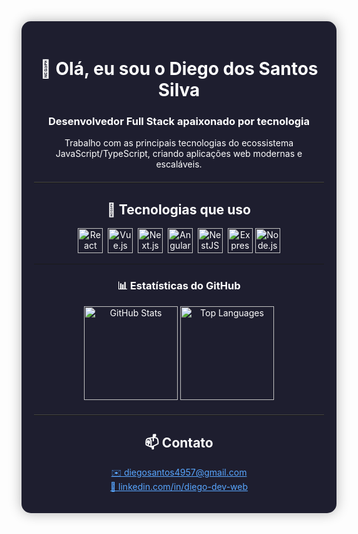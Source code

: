 <div align="center" style="padding: 20px; border-radius: 15px; background: #1e1e2f; color: #ffffff; box-shadow: 0 0 20px rgba(0,0,0,0.3); max-width: 800px; margin: auto;">

  <h1>👋 Olá, eu sou o Diego dos Santos Silva</h1>
  <h3>Desenvolvedor <strong>Full Stack</strong> apaixonado por tecnologia</h3>

  <p>
    Trabalho com as principais tecnologias do ecossistema JavaScript/TypeScript, criando aplicações web modernas e escaláveis.
  </p>

  <hr style="border: none; border-top: 1px solid #444; margin: 20px 0;"/>

  <h2>🚀 Tecnologias que uso</h2>

  <p>
    <img src="https://cdn.jsdelivr.net/gh/devicons/devicon/icons/react/react-original.svg" title="React" width="40" height="40"/>&nbsp;
    <img src="https://cdn.jsdelivr.net/gh/devicons/devicon/icons/vuejs/vuejs-original.svg" title="Vue.js" width="40" height="40"/>&nbsp;
    <img src="https://cdn.jsdelivr.net/gh/devicons/devicon/icons/nextjs/nextjs-original.svg" title="Next.js" width="40" height="40"/>&nbsp;
    <img src="https://cdn.jsdelivr.net/gh/devicons/devicon/icons/angularjs/angularjs-original.svg" title="Angular" width="40" height="40"/>&nbsp;
    <img src="https://nestjs.com/img/logo-small.svg" title="NestJS" width="40" height="40"/>&nbsp;
    <img src="https://cdn.jsdelivr.net/gh/devicons/devicon/icons/express/express-original.svg" title="Express.js" width="40" height="40"/>
    <img src="https://cdn.jsdelivr.net/gh/devicons/devicon/icons/nodejs/nodejs-original.svg" title="Node.js" width="40" height="40"/>
  </p>

  </p>

  ---

### 📊 Estatísticas do GitHub

<p align="center">
  <img src="https://github-readme-stats.vercel.app/api?username=King-ego&show_icons=true&theme=tokyonight&hide_title=true&count_private=true" alt="GitHub Stats" height="150" />
  <img src="https://github-readme-stats.vercel.app/api/top-langs/?username=King-ego&layout=compact&theme=tokyonight" alt="Top Languages" height="150" />
</p>



  <hr style="border: none; border-top: 1px solid #444; margin: 20px 0;"/>

  <h2>📫 Contato</h2>
  <p>
    <a href="mailto:kingego.dev@gmail.com" style="color: #58a6ff;">✉️ diegosantos4957@gmail.com</a> <br/>
    <a href="https://linkedin.com/in/diego-dev-web/" style="color: #58a6ff;">🔗 linkedin.com/in/diego-dev-web</a>
  </p>

</div>
